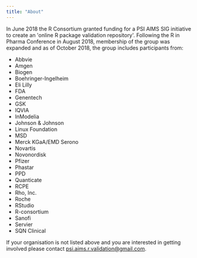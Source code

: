 ```yaml
---
title: "About"
---
```


In June 2018 the R Consortium granted funding for a PSI AIMS SIG initiative to create an 'online R package validation repository'.  Following the R in Pharma Conference in August 2018, membership of the group was expanded and as of October 2018, the group includes participants from:

* Abbvie
* Amgen
* Biogen
* Boehringer-Ingelheim
* Eli Lilly
* FDA
* Genentech
* GSK
* IQVIA
* InModelia
* Johnson & Johnson
* Linux Foundation
* MSD
* Merck KGaA/EMD Serono
* Novartis
* Novonordisk
* Pfizer
* Phastar
* PPD
* Quanticate
* RCPE
* Rho, Inc.
* Roche 
* RStudio
* R-consortium
* Sanofi
* Servier
* SQN Clinical

If your organisation is not listed above and you are interested in getting involved please contact <psi.aims.r.validation@gmail.com>.
